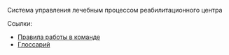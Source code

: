 Система управления лечебным процессом реабилитационного центра

Ссылки:
* [Правила работы в команде](rules.md)
* [Глоссарий](glossary.md)

